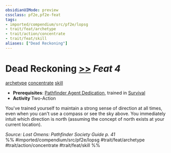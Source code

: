 ```yaml
---
obsidianUIMode: preview
cssclass: pf2e,pf2e-feat
tags:
- imported/compendium/src/pf2e/lopsg
- trait/feat/archetype
- trait/action/concentrate
- trait/feat/skill
aliases: ["Dead Reckoning"]
---
```

# Dead Reckoning  [>>](chapter-9-playing-the-game.md#Actions "Two-Action") *Feat 4*  
[archetype](archetype.md)  [concentrate](concentrate.md)  [skill](skill.md)  

- **Prerequisites**: [Pathfinder Agent Dedication](pathfinder-agent-dedication-lowg.md), trained in [Survival](../skills.md#Survival)
- **Activity** Two-Action

You've trained yourself to maintain a strong sense of direction at all times, even when you can't use a compass or see the sky above. You immediately intuit which direction is north (assuming the concept of north exists at your current location).

*Source: Lost Omens: Pathfinder Society Guide p. 41*  
%% #imported/compendium/src/pf2e/lopsg #trait/feat/archetype #trait/action/concentrate #trait/feat/skill %%